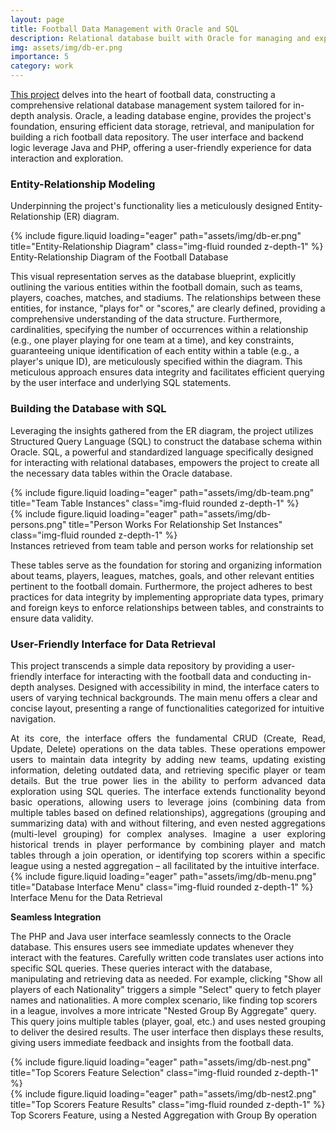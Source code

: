 ```yaml
---
layout: page
title: Football Data Management with Oracle and SQL
description: Relational database built with Oracle for managing and exploring football data through advanced SQL queries.
img: assets/img/db-er.png
importance: 5
category: work
---
```


[This project](https://github.com/davidperezcarrasco/Football-Data-App-with-Oracle-SQL-Java-and-PHP) delves into the heart of football data, constructing a comprehensive relational database management system tailored for in-depth analysis. Oracle, a leading database engine, provides the project's foundation, ensuring efficient data storage, retrieval, and manipulation for building a rich football data repository. The user interface and backend logic leverage Java and PHP, offering a user-friendly experience for data interaction and exploration.

### Entity-Relationship Modeling

Underpinning the project's functionality lies a meticulously designed Entity-Relationship (ER) diagram. 

<div class="row justify-content-sm-center">
    <div class="col-sm mt-3 mt-md-0">
        {% include figure.liquid loading="eager" path="assets/img/db-er.png" title="Entity-Relationship Diagram" class="img-fluid rounded z-depth-1" %}
    </div>
</div>
<div class="caption">
    Entity-Relationship Diagram of the Football Database
</div>

This visual representation serves as the database blueprint, explicitly outlining the various entities within the football domain, such as teams, players, coaches, matches, and stadiums. The relationships between these entities, for instance, "plays for" or "scores," are clearly defined, providing a comprehensive understanding of the data structure. Furthermore, cardinalities, specifying the number of occurrences within a relationship (e.g., one player playing for one team at a time), and key constraints, guaranteeing unique identification of each entity within a table (e.g., a player's unique ID), are meticulously specified within the diagram. This meticulous approach ensures data integrity and facilitates efficient querying by the user interface and underlying SQL statements.

### Building the Database with SQL

Leveraging the insights gathered from the ER diagram, the project utilizes Structured Query Language (SQL) to construct the database schema within Oracle. SQL, a powerful and standardized language specifically designed for interacting with relational databases, empowers the project to create all the necessary data tables within the Oracle database.

<div class="row justify-content-sm-center">
    <div class="col-sm mt-3 mt-md-0">
        {% include figure.liquid loading="eager" path="assets/img/db-team.png" title="Team Table Instances" class="img-fluid rounded z-depth-1" %}
    </div>
    <div class="col-sm mt-3 mt-md-0">
        {% include figure.liquid loading="eager" path="assets/img/db-persons.png" title="Person Works For Relationship Set Instances" class="img-fluid rounded z-depth-1" %}
    </div>
</div>
<div class="caption">
    Instances retrieved from team table and person works for relationship set
</div>

These tables serve as the foundation for storing and organizing information about teams, players, leagues, matches, goals, and other relevant entities pertinent to the football domain. Furthermore, the project adheres to best practices for data integrity by implementing appropriate data types, primary and foreign keys to enforce relationships between tables, and constraints to ensure data validity.

### User-Friendly Interface for Data Retrieval

This project transcends a simple data repository by providing a user-friendly interface for interacting with the football data and conducting in-depth analyses. Designed with accessibility in mind, the interface caters to users of varying technical backgrounds. The main menu offers a clear and concise layout, presenting a range of functionalities categorized for intuitive navigation.

<div class="row justify-content-sm-center">
    <div style="text-align: justify">
        At its core, the interface offers the fundamental CRUD (Create, Read, Update, Delete) operations on the data tables. These operations empower users to maintain data integrity by adding new teams, updating existing information, deleting outdated data, and retrieving specific player or team details. But the true power lies in the ability to perform advanced data exploration using SQL queries. The interface extends functionality beyond basic operations, allowing users to leverage joins (combining data from multiple tables based on defined relationships), aggregations (grouping and summarizing data) with and without filtering, and even nested aggregations (multi-level grouping) for complex analyses.  Imagine a user exploring historical trends in player performance by combining player and match tables through a join operation, or identifying top scorers within a specific league using a nested aggregation – all facilitated by the intuitive interface.
    </div>
    <div class="col-sm mt-3 mt-md-0">
        {% include figure.liquid loading="eager" path="assets/img/db-menu.png" title="Database Interface Menu" class="img-fluid rounded z-depth-1" %}
    </div>
</div>
<div class="caption">
    Interface Menu for the Data Retrieval
</div>

**Seamless Integration**

The PHP and Java user interface seamlessly connects to the Oracle database. This ensures users see immediate updates whenever they interact with the features. Carefully written code translates user actions into specific SQL queries. These queries interact with the database, manipulating and retrieving data as needed.  For example, clicking "Show all players of each Nationality" triggers a simple "Select" query to fetch player names and nationalities. A more complex scenario, like finding top scorers in a league, involves a more intricate "Nested Group By Aggregate" query. This query joins multiple tables (player, goal, etc.) and uses nested grouping to deliver the desired results. The user interface then displays these results, giving users immediate feedback and insights from the football data.

<div class="row justify-content-sm-center">
    <div class="col-sm mt-3 mt-md-0">
        {% include figure.liquid loading="eager" path="assets/img/db-nest.png" title="Top Scorers Feature Selection" class="img-fluid rounded z-depth-1" %}
    </div>
    <div class="col-sm mt-3 mt-md-0">
        {% include figure.liquid loading="eager" path="assets/img/db-nest2.png" title="Top Scorers Feature Results" class="img-fluid rounded z-depth-1" %}
    </div>
</div>
<div class="caption">
    Top Scorers Feature, using a Nested Aggregation with Group By operation
</div>
